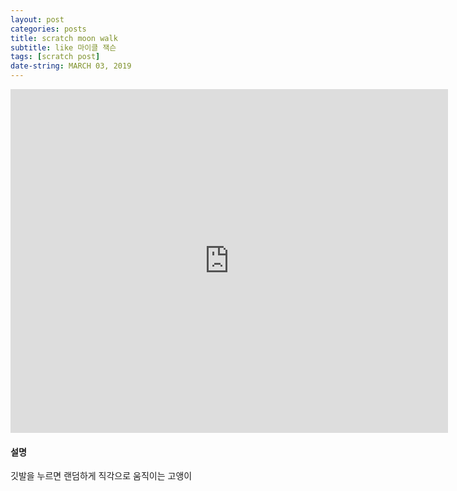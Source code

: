 ```yaml
---
layout: post
categories: posts
title: scratch moon walk
subtitle: like 마이클 잭슨
tags: [scratch post]
date-string: MARCH 03, 2019
---
```


<iframe src="https://jamesbmadden.github.io/scratch-silicon/#407988429" allowtransparency="true" width="700" height="550" frameborder="0" scrolling="no" allowfullscreen></iframe>

#### 설명

깃발을 누르면 랜덤하게 직각으로 움직이는 고앵이
